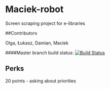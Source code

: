 # Maciek-robot
Screen scraping project for e-libraries

##Contributors

Olga,
Łukasz,
Damian,
Maciek

####Master branch build status:
[![Build Status](https://travis-ci.org/maciejkocur/robot.svg?branch=master)](https://travis-ci.org/maciejkocur/robot)

## Perks

20 points - asking about priorities

